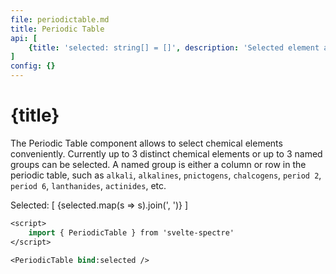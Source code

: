 ```yaml
---
file: periodictable.md
title: Periodic Table
api: [
	{title: 'selected: string[] = []', description: 'Selected element array output', variables: '[]'},
]
config: {}
---
```


<script>
    import { PeriodicTable } from '$lib'
    let selected = [];
</script>

# {title}

The Periodic Table component allows to select chemical elements conveniently. Currently up to 3 distinct chemical elements or up to 3 named groups can be selected. A named group is either a column or row in the periodic table, such as `alkali`, `alkalines`, `pnictogens`, `chalcogens`, `period 2`, `period 6`, `lanthanides`, `actinides`, etc.

<p>
    Selected: [ {selected.map(s => s).join(', ')} ]
</p>
<p>
    <PeriodicTable bind:selected/>
</p>

```sv
<script>
    import { PeriodicTable } from 'svelte-spectre'
</script>

<PeriodicTable bind:selected />
```
